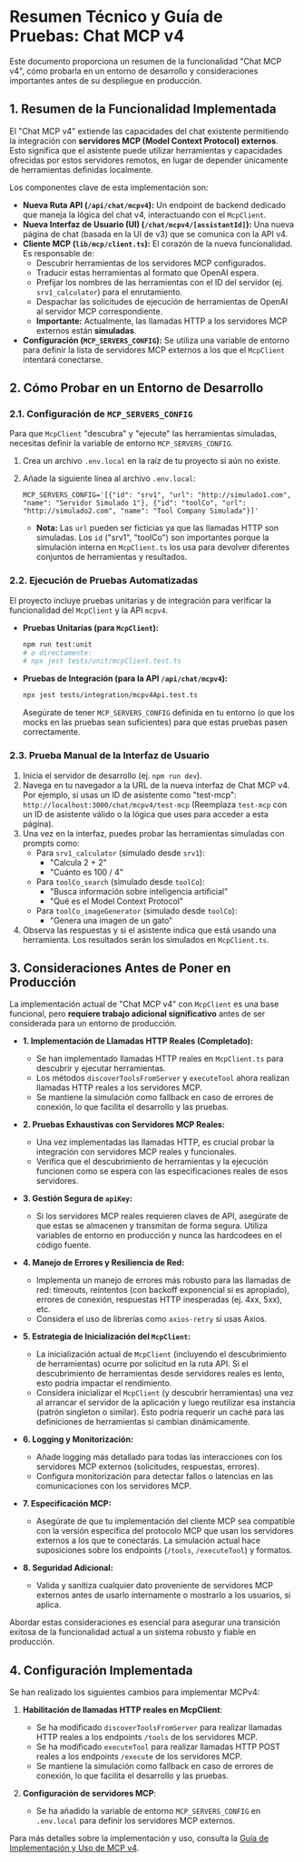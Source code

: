 # Resumen Técnico y Guía de Pruebas: Chat MCP v4

Este documento proporciona un resumen de la funcionalidad "Chat MCP v4", cómo probarla en un entorno de desarrollo y consideraciones importantes antes de su despliegue en producción.

## 1. Resumen de la Funcionalidad Implementada

El "Chat MCP v4" extiende las capacidades del chat existente permitiendo la integración con **servidores MCP (Model Context Protocol) externos**. Esto significa que el asistente puede utilizar herramientas y capacidades ofrecidas por estos servidores remotos, en lugar de depender únicamente de herramientas definidas localmente.

Los componentes clave de esta implementación son:

*   **Nueva Ruta API (`/api/chat/mcpv4`):** Un endpoint de backend dedicado que maneja la lógica del chat v4, interactuando con el `McpClient`.
*   **Nueva Interfaz de Usuario (UI) (`/chat/mcpv4/[assistantId]`):** Una nueva página de chat (basada en la UI de v3) que se comunica con la API v4.
*   **Cliente MCP (`lib/mcp/client.ts`):** El corazón de la nueva funcionalidad. Es responsable de:
    *   Descubrir herramientas de los servidores MCP configurados.
    *   Traducir estas herramientas al formato que OpenAI espera.
    *   Prefijar los nombres de las herramientas con el ID del servidor (ej. `srv1_calculator`) para el enrutamiento.
    *   Despachar las solicitudes de ejecución de herramientas de OpenAI al servidor MCP correspondiente.
    *   **Importante:** Actualmente, las llamadas HTTP a los servidores MCP externos están **simuladas**.
*   **Configuración (`MCP_SERVERS_CONFIG`):** Se utiliza una variable de entorno para definir la lista de servidores MCP externos a los que el `McpClient` intentará conectarse.

## 2. Cómo Probar en un Entorno de Desarrollo

### 2.1. Configuración de `MCP_SERVERS_CONFIG`

Para que `McpClient` "descubra" y "ejecute" las herramientas simuladas, necesitas definir la variable de entorno `MCP_SERVERS_CONFIG`.

1.  Crea un archivo `.env.local` en la raíz de tu proyecto si aún no existe.
2.  Añade la siguiente línea al archivo `.env.local`:

    ```env
    MCP_SERVERS_CONFIG='[{"id": "srv1", "url": "http://simulado1.com", "name": "Servidor Simulado 1"}, {"id": "toolCo", "url": "http://simulado2.com", "name": "Tool Company Simulada"}]'
    ```
    *   **Nota:** Las `url` pueden ser ficticias ya que las llamadas HTTP son simuladas. Los `id` ("srv1", "toolCo") son importantes porque la simulación interna en `McpClient.ts` los usa para devolver diferentes conjuntos de herramientas y resultados.

### 2.2. Ejecución de Pruebas Automatizadas

El proyecto incluye pruebas unitarias y de integración para verificar la funcionalidad del `McpClient` y la API `mcpv4`.

*   **Pruebas Unitarias (para `McpClient`):**
    ```bash
    npm run test:unit
    # o directamente:
    # npx jest tests/unit/mcpClient.test.ts
    ```
*   **Pruebas de Integración (para la API `/api/chat/mcpv4`):**
    ```bash
    npx jest tests/integration/mcpv4Api.test.ts
    ```
    Asegúrate de tener `MCP_SERVERS_CONFIG` definida en tu entorno (o que los mocks en las pruebas sean suficientes) para que estas pruebas pasen correctamente.

### 2.3. Prueba Manual de la Interfaz de Usuario

1.  Inicia el servidor de desarrollo (ej. `npm run dev`).
2.  Navega en tu navegador a la URL de la nueva interfaz de Chat MCP v4. Por ejemplo, si usas un ID de asistente como "test-mcp":
    `http://localhost:3000/chat/mcpv4/test-mcp`
    (Reemplaza `test-mcp` con un ID de asistente válido o la lógica que uses para acceder a esta página).
3.  Una vez en la interfaz, puedes probar las herramientas simuladas con prompts como:
    *   Para `srv1_calculator` (simulado desde `srv1`):
        *   "Calcula 2 + 2"
        *   "Cuánto es 100 / 4"
    *   Para `toolCo_search` (simulado desde `toolCo`):
        *   "Busca información sobre inteligencia artificial"
        *   "Qué es el Model Context Protocol"
    *   Para `toolCo_imageGenerator` (simulado desde `toolCo`):
        *   "Genera una imagen de un gato"
4.  Observa las respuestas y si el asistente indica que está usando una herramienta. Los resultados serán los simulados en `McpClient.ts`.

## 3. Consideraciones Antes de Poner en Producción

La implementación actual de "Chat MCP v4" con `McpClient` es una base funcional, pero **requiere trabajo adicional significativo** antes de ser considerada para un entorno de producción.

*   **1. Implementación de Llamadas HTTP Reales (Completado):**
    *   Se han implementado llamadas HTTP reales en `McpClient.ts` para descubrir y ejecutar herramientas.
    *   Los métodos `discoverToolsFromServer` y `executeTool` ahora realizan llamadas HTTP reales a los servidores MCP.
    *   Se mantiene la simulación como fallback en caso de errores de conexión, lo que facilita el desarrollo y las pruebas.

*   **2. Pruebas Exhaustivas con Servidores MCP Reales:**
    *   Una vez implementadas las llamadas HTTP, es crucial probar la integración con servidores MCP reales y funcionales.
    *   Verifica que el descubrimiento de herramientas y la ejecución funcionen como se espera con las especificaciones reales de esos servidores.

*   **3. Gestión Segura de `apiKey`:**
    *   Si los servidores MCP reales requieren claves de API, asegúrate de que estas se almacenen y transmitan de forma segura. Utiliza variables de entorno en producción y nunca las hardcodees en el código fuente.

*   **4. Manejo de Errores y Resiliencia de Red:**
    *   Implementa un manejo de errores más robusto para las llamadas de red: timeouts, reintentos (con backoff exponencial si es apropiado), errores de conexión, respuestas HTTP inesperadas (ej. 4xx, 5xx), etc.
    *   Considera el uso de librerías como `axios-retry` si usas Axios.

*   **5. Estrategia de Inicialización del `McpClient`:**
    *   La inicialización actual de `McpClient` (incluyendo el descubrimiento de herramientas) ocurre por solicitud en la ruta API. Si el descubrimiento de herramientas desde servidores reales es lento, esto podría impactar el rendimiento.
    *   Considera inicializar el `McpClient` (y descubrir herramientas) una vez al arrancar el servidor de la aplicación y luego reutilizar esa instancia (patrón singleton o similar). Esto podría requerir un caché para las definiciones de herramientas si cambian dinámicamente.

*   **6. Logging y Monitorización:**
    *   Añade logging más detallado para todas las interacciones con los servidores MCP externos (solicitudes, respuestas, errores).
    *   Configura monitorización para detectar fallos o latencias en las comunicaciones con los servidores MCP.

*   **7. Especificación MCP:**
    *   Asegúrate de que tu implementación del cliente MCP sea compatible con la versión específica del protocolo MCP que usan los servidores externos a los que te conectarás. La simulación actual hace suposiciones sobre los endpoints (`/tools`, `/executeTool`) y formatos.

*   **8. Seguridad Adicional:**
    *   Valida y sanitiza cualquier dato proveniente de servidores MCP externos antes de usarlo internamente o mostrarlo a los usuarios, si aplica.

Abordar estas consideraciones es esencial para asegurar una transición exitosa de la funcionalidad actual a un sistema robusto y fiable en producción.

## 4. Configuración Implementada

Se han realizado los siguientes cambios para implementar MCPv4:

1. **Habilitación de llamadas HTTP reales en McpClient**:
   - Se ha modificado `discoverToolsFromServer` para realizar llamadas HTTP reales a los endpoints `/tools` de los servidores MCP.
   - Se ha modificado `executeTool` para realizar llamadas HTTP POST reales a los endpoints `/execute` de los servidores MCP.
   - Se mantiene la simulación como fallback en caso de errores de conexión, lo que facilita el desarrollo y las pruebas.

2. **Configuración de servidores MCP**:
   - Se ha añadido la variable de entorno `MCP_SERVERS_CONFIG` en `.env.local` para definir los servidores MCP externos.

Para más detalles sobre la implementación y uso, consulta la [Guía de Implementación y Uso de MCP v4](./guia_implementacion_mcpv4.md).
